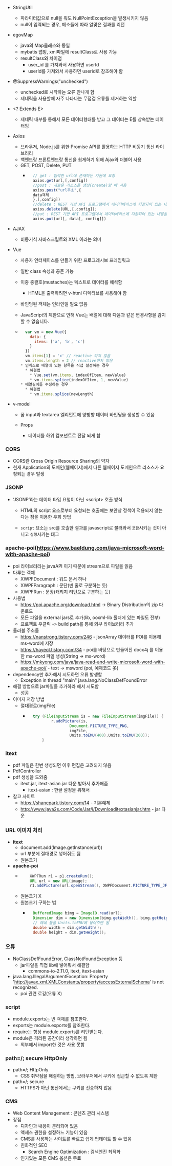 - StringUtil
  
  * 파라미터값으로 null을 줘도 NullPointException을 발생시키지 않음
  - null이 입력되는 경우, 메소들에 따라 알맞은 결과를 리턴

- egovMap
  
  * java의 Map클래스와 동일
  - mybatis 맵핑, xml파일에 resultClass로 사용 가능
  - resultClass와 차이점
    - user_id 를 가져와서 사용하면 userId
    - userId를 가져와서 사용하면 userid로 참조해야 함

- @SuppressWarnings("unchecked")
  
  * unchecked로 시작하는 오류 안나게 함
  - 제네릭을 사용할때 자주 나타나는 무점검 오류를 제거하는 역할

- \<? Extends E>
  
  - 제네릭 내부를 통해서 모든 데이터형태를 받고 그 데이터는 E를 상속받는 데이터임

- Axios
  
  - 브라우저, Node.js를 위한 Promise API를 활용하는 HTTP 비동기 통신 라이브러리
  - 백엔드랑 프론트엔드랑 통신을 쉽게하기 위해 Ajax와 더불어 사용
  - GET, POST, Delete, PUT
    - ```javascript
        // get : 입력한 url에 존재하는 자원에 요청
        axios.get(url,[,config])
        //post : 새로운 리소스를 생성(create)할 때 사용
        axios.post("url주소",{
        data객체
        },[,config])
        //delete : REST 기반 API 프로그램에서 데이터베이스에 저장되어 있는 내용을 삭제하는 목적으로 사용
        axios.delete(URL,[,config]);
        //put : REST 기반 API 프로그램에서 데이터베이스에 저장되어 있는 내용을 갱신하는 목적으로 사용
        axios.put(url[, data[, config]])
      ```

- AJAX
  
  - 비동기식 자바스크립트와 XML 이라는 의미

- Vue
  
  - 사용자 인터페이스를 만들기 위한 프로그레시브 프레임워크
  
  - 일반 class 속성과 공존 가능
  
  - 이중 중괄호(mustaches)는 텍스트로 데이터를 해석함
    
    - HTML을 출력하려면 v-html 디렉티브를 사용해야 함
  
  - 바인딩된 객체는 인라인일 필요 없음
  
  - JavaScript의 제한으로 인해 Vue는 배열에 대해 다음과 같은 변경사항을 감지할 수 없습니다.
  
  - ```javascript
      var vm = new Vue({
        data: {
          items: ['a', 'b', 'c']
        }
      })
      vm.items[1] = 'x' // reactive 하지 않음
      vm.items.length = 2 // reactive하지 않음
    * 인덱스로 배열에 있는 항목을 직접 설정하는 경우
      * 해결법
        * Vue.set(vm.items, indexOfItem, newValue)
        * vm.items.splice(indexOfItem, 1, newValue)
    * 배열길이를 수정하는 경우
      * 해결법
        * vm.items.splice(newLength)
    ```

- v-model
  
  - 폼 input과 textarea 엘리먼트에 양방향 데이터 바인딩을 생성할 수 있음
  
  - Props
    
    - 데이터를 하위 컴포넌트로 전달 되게 함

### CORS

- CORS란 Cross Origin Resource Sharing의 약자
- 현재 Application의 도메인(웹페이지)에서 다른 웹페이지 도메인으로 리소스가 요청되는 경우 발생

### JSONP

* ‘JSONP’라는 데이터 타입 요청이 아닌 \<script> 호출 방식  
  
  * HTML의 script 요소로부터 요청되는 호출에는 보안상 정책이 적용되지 않는다는 점을 이용한 우회 방법 
  
  * `script` 요소는 src를 호출한 결과를 javascript로 불러와서 `포함`시키는 것이 아니고 `실행`시키는 태그

### apache-poi(https://www.baeldung.com/java-microsoft-word-with-apache-poi)
* poi 라이브러리는 javaAPI 이기 때문에 stream으로 파일을 읽음
* 다루는 객체
  * XWPFDocument : 워드 문서 하나
  * XWPFParagraph : 문단(빈 줄로 구분하는 듯)
  * XWPFRun : 문장(캐리지 리턴으로 구분하는 듯)
* 사용법
  * https://poi.apache.org/download.html -> Binary Distribution의 zip 다운로드
  * 모든 파일을 external jars로 추가(lib, ooxml-lib 폴더에 있는 파일도 전부)
  * 프로젝트 우클릭 -> build path를 통해 외부 라이브러리 추가
* 둘러볼 주소들
  * https://nanstrong.tistory.com/246 - jsonArray 데이터를 POI를 이용해 ms-word에 저장
  * https://hayeol.tistory.com/34 - poi를 바탕으로 만들어진 docx4j 를 이용한 ms-word 파일 생성(String -> ms-word)
  * https://mkyong.com/java/java-read-and-write-microsoft-word-with-apache-poi/ - text -> msword (poi, 예제코드 多)
* dependency만 추가해서 시도하면 오류 발생함
  * Exception in thread "main" java.lang.NoClassDefFoundError
* 해결 방법으로 jar파일들 추가하라 해서 시도함
  * 성공
* 이미지 저장 방법
  * 절대경로(imgFile)
    * ```java
        try (FileInputStream is = new FileInputStream(imgFile)) {
                r.addPicture(is,
                        Document.PICTURE_TYPE_PNG,
                        imgFile,
                        Units.toEMU(400),Units.toEMU(200));
            }

### itext
* pdf 파일은 한번 생성되면 이후 편집은 고려되지 않음
* PdfController
* pdf 생성을 도와줌
  * itext.jar, itext-asian.jar 다운 받아서 추가해줌
    * itext-asian : 한글 설정을 위해서
* 참고 사이트
  * https://shanepark.tistory.com/14 - 기본예제
  * http://www.java2s.com/Code/Jar/i/Downloaditextasianjar.htm - jar 다운

### URL 이미지 처리
* **itext**
  * document.add(Image.getInstance(url))
  * url 부분에 절대경로 넣어줘도 됨
  * 원본크기
* **apache-poi**
  * ```java
        XWPFRun r1 = p1.createRun();
        URL url = new URL(image);
        r1.addPicture(url.openStream(), XWPFDocument.PICTURE_TYPE_JPEG, url.toString(), Units.toEMU(200),Units.toEMU(100));
  * 원본크기 X
  * 원본크기 구하는 법
    * ```java
        BufferedImage bimg = ImageIO.read(url);
        Dimension dim = new Dimension(bimg.getWidth(), bimg.getHeight());
        // 얘네 둘을 Units.toEMU에 넣어주면 됨
        double width = dim.getWidth();
        double height = dim.getHeight();

### 오류
* NoClassDefFoundError, ClassNotFoundException 등
  * jar파일을 직접 lib에 넣어줘서 해결함
    * commons-io-2.11.0, itext, itext-asian
* java.lang.IllegalArgumentException: Property 'http://javax.xml.XMLConstants/property/accessExternalSchema' is not recognized.
  * poi 관련 로깅(오류 X)

### script
* module.exports는 빈 객체를 참조한다.
* exports는 module.exports를 참조한다.
* require는 항상 module.exports를 리턴받는다.
* module은 격리된 공간이라 생각하면 됨
  * 외부에서 import한 것은 사용 못함

### path=/; secure HttpOnly
* path=/; HttpOnly
  * CSS 취약점을 해결하는 방법, 브라우저에서 쿠키에 접근할 수 없도록 제한
* path=/; secure
  * HTTPS가 아닌 통신에서는 쿠키를 전송하지 않음

### CMS
* Web Content Management : 콘텐츠 관리 시스템
* 장점
  * 디자인과 내용이 분리되어 있음
  * 액세스 권한을 설정하느 기능이 있음
  * CMS를 사용하는 사이트를 빠르고 쉽게 업데이트 할 수 있음
  * 친화적인 SEO
    * Search Engine Optimization : 검색엔진 최적화
  * 인기있는 모든 CMS 옵션은 무료